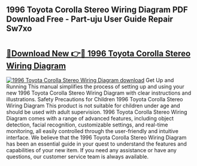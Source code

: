 ## 1996 Toyota Corolla Stereo Wiring Diagram PDF Download Free - Part-uju User Guide Repair Sw7xo

# <h2><a href="http://dfhrvym.blite.top/?on=1996+Toyota+Corolla+Stereo+Wiring+Diagram">🔗Download New 👉🔴 1996 Toyota Corolla Stereo Wiring Diagram</a></h2>

[![1996 Toyota Corolla Stereo Wiring Diagram download](https://i.imgur.com/lujVjoI.png)](http://dfhrvym.blite.top/?on=1996+Toyota+Corolla+Stereo+Wiring+Diagram)
Get Up and Running This manual simplifies the process of setting up and using your new 1996 Toyota Corolla Stereo Wiring Diagram with clear instructions and illustrations. Safety Precautions for Children 1996 Toyota Corolla Stereo Wiring Diagram This product is not suitable for children under age and should be used with adult supervision. 1996 Toyota Corolla Stereo Wiring Diagram comes with a range of advanced features, including object detection, facial recognition, customizable settings, and real-time monitoring, all easily controlled through the user-friendly and intuitive interface. We believe that the 1996 Toyota Corolla Stereo Wiring Diagram has been an essential guide in your quest to understand the features and capabilities of your new item. If you need any assistance or have any questions, our customer service team is always available.
